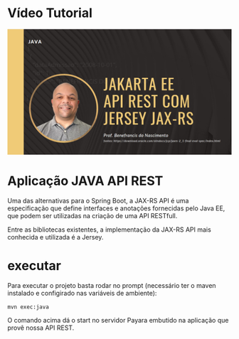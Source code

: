 # Vídeo Tutorial

<a href="https://youtu.be/HAlM22yhsjQ" target="_blank">
  <img src="./documentos/imagens/capa.png">
</a>



# Aplicação JAVA API REST

Uma das alternativas para o Spring Boot, a JAX-RS API é uma especificação que define interfaces e anotações fornecidas pelo Java EE, que podem ser utilizadas na criação de uma API RESTfull.

Entre as bibliotecas existentes, a  implementação da JAX-RS API mais conhecida e utilizada é a Jersey.

  
# executar
Para executar o projeto basta rodar no prompt (necessário ter o maven instalado e configirado nas variáveis de ambiente):

	mvn exec:java

O comando acima dá o start no servidor Payara embutido na aplicação que provê nossa API REST.


